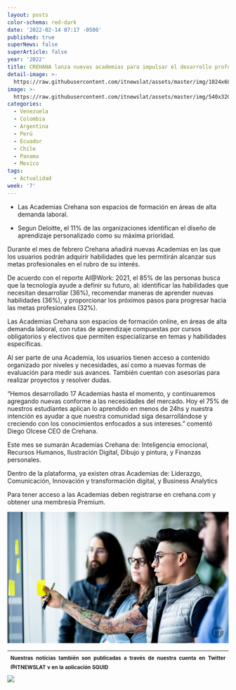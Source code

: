 ```yaml
---
layout: posts
color-schema: red-dark
date: '2022-02-14 07:17 -0500'
published: true
superNews: false
superArticle: false
year: '2022'
title: CREHANA lanza nuevas academias para impulsar el desarrollo profesional
detail-image: >-
  https://raw.githubusercontent.com/itnewslat/assets/master/img/1024x680/jovenes-estudiando-g.jpg
image: >-
  https://raw.githubusercontent.com/itnewslat/assets/master/img/540x320/jovenes-estudiando-p.jpg
categories:
  - Venezuela
  - Colombia
  - Argentina
  - Perú
  - Ecuador
  - Chile
  - Panama
  - Mexico
tags:
  - Actualidad
week: '7'
---
```

- Las Academias Crehana son espacios de formación en áreas de alta demanda laboral.

- Segun Deloitte, el 11% de las organizaciones identifican el diseño de aprendizaje personalizado como su máxima prioridad.

Durante el mes de febrero Crehana añadirá nuevas Academias en las que los usuarios podrán adquirir habilidades que les permitirán alcanzar sus metas profesionales en el rubro de su interés.

De acuerdo con el reporte AI@Work: 2021, el 85% de las personas busca que la tecnología ayude a definir su futuro, al: identificar las habilidades que necesitan desarrollar (36%), recomendar maneras de aprender nuevas habilidades (36%), y proporcionar los próximos pasos para progresar hacia las metas profesionales (32%). 

Las Academias Crehana son espacios de formación online, en áreas de alta demanda laboral, con rutas de aprendizaje compuestas por cursos obligatorios y electivos que permiten especializarse en temas y habilidades específicas. 

Al ser parte de una Academia, los usuarios tienen acceso a contenido organizado por niveles y necesidades, así como a nuevas formas de evaluación para medir sus avances. También cuentan con asesorías para realizar proyectos y resolver dudas.

“Hemos desarrollado 17 Academias hasta el momento, y continuaremos agregando nuevas conforme a las necesidades del mercado. Hoy el 75% de nuestros estudiantes aplican lo aprendido en menos de 24hs y nuestra intención es ayudar a que nuestra comunidad siga desarrollándose y creciendo con los conocimientos enfocados a sus intereses.” comentó Diego Olcese CEO de Crehana.

Este mes se sumarán Academias Crehana de: Inteligencia emocional, Recursos Humanos, Ilustración Digital, Dibujo y pintura, y Finanzas personales.

Dentro de la plataforma, ya existen otras Academias de: Liderazgo, Comunicación, Innovación y transformación digital, y Business Analytics

Para tener acceso a las Academias deben registrarse en crehana.com y obtener una membresía Premium. 

![](https://raw.githubusercontent.com/itnewslat/assets/master/img/540x320/jovenes-estudiando-p.jpg)


<table style="height: 42px;" width="569">
<tbody>
<tr>
<td style="text-align: justify;"><sub><strong>Nuestras noticias también son publicadas a través de nuestra cuenta en Twitter <a href="https://twitter.com/itnewslat?lang=es">@ITNEWSLAT</a> y en la aplicación <a href="https://squidapp.co/en/">SQUID</a></strong></sub></td>
</tr>
</tbody>
</table>

<img src="https://tracker.metricool.com/c3po.jpg?hash=56f88a41e39ab42c063cc51676587a04"/>